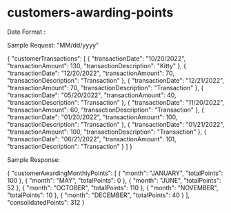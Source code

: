 # customers-awarding-points

Date Format : 

Sample Request: "MM/dd/yyyy"

{
      "customerTransactions": [
            {
                  "transactionDate": "10/20/2022",
                  "transactionAmount": 130,
                  "transactionDescription": "Kitty"
            },
            {
                  "transactionDate": "12/20/2022",
                  "transactionAmount": 70,
                  "transactionDescription": "Transaction"
            },
            {
                  "transactionDate": "12/21/2022",
                  "transactionAmount": 70,
                  "transactionDescription": "Transaction"
            },
            {
                  "transactionDate": "05/20/2022",
                  "transactionAmount": 40,
                  "transactionDescription": "Transaction"
            },
            {
                  "transactionDate": "11/20/2022",
                  "transactionAmount": 60,
                  "transactionDescription": "Transaction"
            },
            {
                  "transactionDate": "01/20/2022",
                  "transactionAmount": 100,
                  "transactionDescription": "Transaction"
            },
            {
                  "transactionDate": "01/21/2022",
                  "transactionAmount": 100,
                  "transactionDescription": "Transaction"
            },
            {
                  "transactionDate": "06/21/2022",
                  "transactionAmount": 101,
                  "transactionDescription": "Transaction"
            }
      ]
}

Sample Response:

{
      "customerAwardingMonthlyPoints": [
            {
                  "month": "JANUARY",
                  "totalPoints": 100
            },
            {
                  "month": "MAY",
                  "totalPoints": 0
            },
            {
                  "month": "JUNE",
                  "totalPoints": 52
            },
            {
                  "month": "OCTOBER",
                  "totalPoints": 110
            },
            {
                  "month": "NOVEMBER",
                  "totalPoints": 10
            },
            {
                  "month": "DECEMBER",
                  "totalPoints": 40
            }
      ],
      "consolidatedPoints": 312
}
